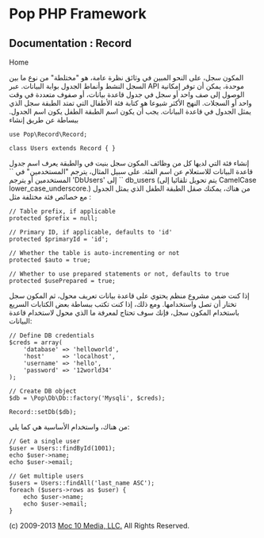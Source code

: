 Pop PHP Framework
=================

Documentation : Record
----------------------

Home

المكون سجل، على النحو المبين في وثائق نظرة عامة، هو "مختلطة" من نوع ما
بين السجل النشط وأنماط الجدول بوابة البيانات. عبر API موحدة، يمكن أن
توفر إمكانية الوصول إلى صف واحد أو سجل في جدول قاعدة بيانات، أو صفوف
متعددة في وقت واحد أو السجلات. النهج الأكثر شيوعا هو كتابة فئة الأطفال
التي تمتد الطبقة سجل الذي يمثل الجدول في قاعدة البيانات. يجب أن يكون اسم
الطبقة الطفل يكون اسم الجدول. ببساطة عن طريق إنشاء

    use Pop\Record\Record;

    class Users extends Record { }

إنشاء فئة التي لديها كل من وظائف المكون سجل بنيت في والطبقة يعرف اسم
جدول قاعدة البيانات للاستعلام عن اسم الفئة. على سبيل المثال، يترجم
"المستخدمين" في \`\` المستخدمين أو يترجم 'DbUsers' إلى \`\` db\_users
(يتم تحويل تلقائيا إلى CamelCase lower\_case\_underscore.) من هناك،
يمكنك صقل الطبقة الطفل الذي يمثل الجدول مع خصائص فئة مختلفة مثل :

    // Table prefix, if applicable
    protected $prefix = null;

    // Primary ID, if applicable, defaults to 'id'
    protected $primaryId = 'id';

    // Whether the table is auto-incrementing or not
    protected $auto = true;

    // Whether to use prepared statements or not, defaults to true
    protected $usePrepared = true;

إذا كنت ضمن مشروع منظم يحتوي على قاعدة بيانات تعريف محول، ثم المكون سجل
تختار أن تصل واستخدامها. ومع ذلك، إذا كنت تكتب ببساطة بعض الكتابات
السريع باستخدام المكون سجل، فإنك سوف تحتاج لمعرفة ما الذي محول لاستخدام
قاعدة البيانات:

    // Define DB credentials
    $creds = array(
        'database' => 'helloworld',
        'host'     => 'localhost',
        'username' => 'hello',
        'password' => '12world34'
    );

    // Create DB object
    $db = \Pop\Db\Db::factory('Mysqli', $creds);

    Record::setDb($db);

من هناك، واستخدام الأساسية هي كما يلي:

    // Get a single user
    $user = Users::findById(1001);
    echo $user->name;
    echo $user->email;

    // Get multiple users
    $users = Users::findAll('last_name ASC');
    foreach ($users->rows as $user) {
        echo $user->name;
        echo $user->email;
    }

\(c) 2009-2013 [Moc 10 Media, LLC.](http://www.moc10media.com) All
Rights Reserved.
